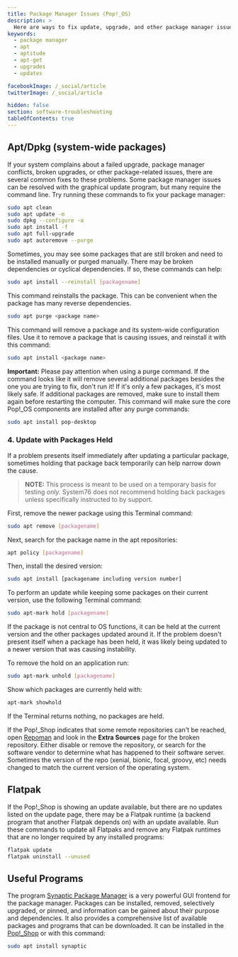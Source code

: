 ```yaml
---
title: Package Manager Issues (Pop!_OS)
description: >
  Here are ways to fix update, upgrade, and other package manager issues.
keywords:
  - package manager
  - apt
  - aptitude
  - apt-get
  - upgrades
  - updates

facebookImage: /_social/article
twitterImage: /_social/article

hidden: false
section: software-troubleshooting
tableOfContents: true
---
```


## Apt/Dpkg (system-wide packages)

If your system complains about a failed upgrade, package manager conflicts, broken upgrades, or other package-related issues, there are several common fixes to these problems. Some package manager issues can be resolved with the graphical update program, but many require the command line. Try running these commands to fix your package manager:

```bash
sudo apt clean
sudo apt update -m
sudo dpkg --configure -a
sudo apt install -f
sudo apt full-upgrade
sudo apt autoremove --purge
```

Sometimes, you may see some packages that are still broken and need to be installed manually or purged manually. There may be broken dependencies or cyclical dependencies. If so, these commands can help:

```bash
sudo apt install --reinstall [packagename]
```

This command reinstalls the package. This can be convenient when the package has many reverse dependencies.

```bash
sudo apt purge <package name>
```

This command will remove a package and its system-wide configuration files. Use it to remove a package that is causing issues, and reinstall it with this command:

```bash
sudo apt install <package name>
```

**Important:** Please pay attention when using a purge command. If the command looks like it will remove several additional packages besides the one you are trying to fix, don't run it! If it's only a few packages, it's most likely safe. If additional packages are removed, make sure to install them again before restarting the computer. This command will make sure the core Pop!_OS components are installed after any purge commands:

```bash
sudo apt install pop-desktop
```

### 4. Update with Packages Held

If a problem presents itself immediately after updating a particular package, sometimes holding that package back temporarily can help narrow down the cause.

> **NOTE:** This process is meant to be used on a temporary basis for testing *only.* System76 does not recommend holding back packages unless specifically instructed to by support.

First, remove the newer package using this Terminal command:

```bash
sudo apt remove [packagename]
```

Next, search for the package name in the apt repositories:

```bash
apt policy [packagename]
```

Then, install the desired version:

```bash
sudo apt install [packagename including version number]
```

To perform an update while keeping some packages on their current version, use the following Terminal command:

```bash
sudo apt-mark hold [packagename]
```

If the package is not central to OS functions, it can be held at the current version and the other packages updated around it. If the problem doesn't present itself when a package has been held, it was likely being updated to a newer version that was causing instability.

To remove the hold on an application run:

```bash
sudo apt-mark unhold [packagename]
```

Show which packages are currently held with:

```bash
apt-mark showhold
```

If the Terminal returns nothing, no packages are held.

If the Pop!_Shop indicates that some remote repositories can't be reached, open [Repoman](/articles/manage-repos-pop) and look in the **Extra Sources** page for the broken repository.  Either disable or remove the repository, or search for the software vendor to determine what has happened to their software server. Sometimes the version of the repo (xenial, bionic, focal, groovy, etc) needs changed to match the current version of the operating system.

## Flatpak

If the Pop!_Shop is showing an update available, but there are no updates listed on the update page, there may be a Flatpak runtime (a backend program that another Flatpak depends on) with an update available. Run these commands to update all Flatpaks and remove any Flatpak runtimes that are no longer required by any installed programs:

```bash
flatpak update
flatpak uninstall --unused
```

## Useful Programs

The program <u>Synaptic Package Manager</u> is a very powerful GUI frontend for the package manager. Packages can be installed, removed, selectively upgraded, or pinned, and information can be gained about their purpose and dependencies. It also provides a comprehensive list of available packages and programs that can be downloaded. It can be installed in the <u>Pop!_Shop</u> or with this command:

```bash
sudo apt install synaptic
```
